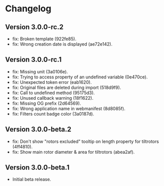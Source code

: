 # Changelog

## Version 3.0.0-rc.2

- fix: Broken template (922fe85).
- fix: Wrong creation date is displayed (ae72e142).

## Version 3.0.0-rc.1

- fix: Missing unit (3a0106e).
- fix: Trying to access property of an undefined variable (0e470ce).
- fix: Unexpected token error (eab1620).
- fix: Original files are deleted during import (518d9f9).
- fix: Call to undefined method (95175d3).
- fix: Unused callback warning (18f1622).
- fix: Missing OG prefix (2d64569).
- fix: Wrong application name in webmanifest (8d8085f).
- fix: Filters count badge color (3a0187d).

## Version 3.0.0-beta.2

- fix: Don't show "rotors excluded" tooltip on length property for tiltrotors (4ff4810).
- fix: Show main rotor diameter & area for tiltrotors (abea2af).

## Version 3.0.0-beta.1

- Initial beta release.

